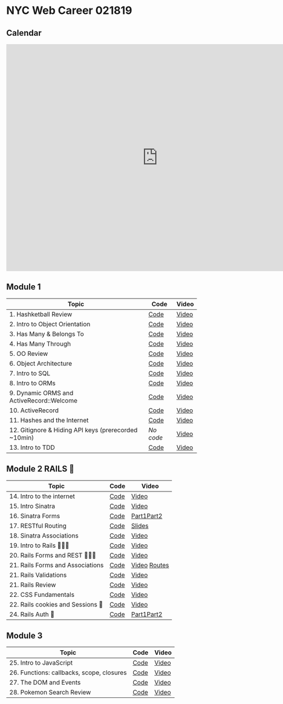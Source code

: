 # NYC Web Career 021819

## Calendar
<iframe src="https://calendar.google.com/calendar/embed?src=flatironschool.com_tbp7g1lf0tfdf3quohkpivj4f4%40group.calendar.google.com&ctz=America%2FNew_York" style="border: 0" width="800" height="600" frameborder="0" scrolling="no"></iframe>

## Module 1
| Topic            | Code                | Video                |
| -----            | ----                | -----                |
| 1. Hashketball Review | [Code](https://github.com/learn-co-students/nyc-web-students-021819/tree/master/01-hashketball-review) | [Video](https://www.youtube.com/watch?v=iyFZxjSX41k&feature=youtu.be) |
| 2. Intro to Object Orientation | [Code](https://github.com/learn-co-students/nyc-web-students-021819/tree/master/02-intro-to-oo) | [Video](https://www.youtube.com/watch?v=ad9bHt4Y-tE&feature=youtu.be) |
| 3. Has Many & Belongs To | [Code](https://github.com/learn-co-students/nyc-web-students-021819/tree/master/03-oo-relations-one-to-many) | [Video](https://www.youtube.com/watch?v=Sf5yMxKWxEg&feature=youtu.be) |
| 4. Has Many Through | [Code](https://github.com/learn-co-students/nyc-web-students-021819/tree/master/04-oo-many-to-many) | [Video](https://www.youtube.com/watch?v=Ts12HKOrSpU&feature=youtu.be) |
| 5. OO Review | [Code](https://github.com/learn-co-students/nyc-web-students-021819/tree/master/05-oo-review) | [Video](https://youtu.be/lnDQveAHJu8) |
| 6. Object Architecture | [Code](https://github.com/learn-co-students/nyc-web-students-021819/tree/master/06-object-architecture) | [Video](https://www.youtube.com/watch?v=Nj9hnjvQU2o&feature=youtu.be) |
| 7. Intro to SQL | [Code](https://github.com/learn-co-students/nyc-web-students-021819/tree/master/07-into-to-sql) | [Video](https://www.youtube.com/watch?v=lT10giPpt48&feature=youtu.be) |
| 8. Intro to ORMs | [Code](https://github.com/learn-co-students/nyc-web-students-021819/tree/master/08-intro-to-orms) | [Video](https://www.youtube.com/watch?v=KpS3O7vF8C0&feature=youtu.be) |
| 9. Dynamic ORMS and ActiveRecord::Welcome | [Code](https://github.com/learn-co-students/nyc-web-students-021819/tree/master/09-dynamic-orms) | [Video](https://www.youtube.com/watch?v=JTTmiLY_t3Y&feature=youtu.be) |
| 10. ActiveRecord | [Code](https://github.com/learn-co-students/nyc-web-students-021819/tree/master/10-activerecord) | [Video](https://www.youtube.com/watch?v=yMDLFvL9jy8&feature=youtu.be)|
| 11. Hashes and the Internet | [Code](https://github.com/learn-co-students/nyc-web-students-021819/tree/master/11-hashes-and-the-internet) | [Video](https://www.youtube.com/watch?v=g_oPVhjn31Q&feature=youtu.be) |
| 12. Gitignore & Hiding API keys (prerecorded ~10min) | _No code_ | [Video](https://www.youtube.com/watch?v=5MEpPVREUjE&feature=youtu.be) |
| 13. Intro to TDD | [Code](https://github.com/learn-co-students/nyc-web-students-021819/tree/master/12-intro-to-tdd) | [Video](https://www.youtube.com/watch?v=vvHNXAwMWRA&feature=youtu.be) |

## Module 2 RAILS 🚂
| Topic            | Code                | Video                |
| -----            | ----                | -----                |
| 14. Intro to the internet | [Code](https://github.com/learn-co-students/nyc-web-students-021819/tree/master/13-intro-to-internet) | [Video](https://youtu.be/02-LWfvdmAg) |
| 15. Intro Sinatra | [Code](https://github.com/learn-co-students/nyc-web-students-021819/tree/master/14-intro-to-sinatra) | [Video](https://youtu.be/jDArr5OKeBw) |
| 16. Sinatra Forms | [Code](https://github.com/learn-co-students/nyc-web-students-021819/tree/master/15-sinatra-forms/fakeholidaytown) | [Part1](https://youtu.be/ULxNPAdL9sg)[Part2](https://youtu.be/GRkws2oyKIs)  |
| 17. RESTful Routing | [Code](https://github.com/learn-co-students/nyc-web-students-021819/tree/master/16-restful-routing/flatsushi) | [Slides](https://docs.google.com/presentation/d/1_elK-0OTxI-zFGUSme5JeN-c4Il30Q023RaVxvexwfg/edit#slide=id.g378a2b8862_0_5)  |
| 18. Sinatra Associations | [Code](https://github.com/learn-co-students/nyc-web-students-021819/tree/master/16-sinatra-associations/spellface) | [Video](https://youtu.be/FFtvUBAAxjU)  |
| 19. Intro to Rails 🚂🚂🚂 | [Code](https://github.com/learn-co-students/nyc-web-students-021819/tree/master/17-intro-to-rails) | [Video](https://youtu.be/svcjsxQZvmU)  |
| 20. Rails Forms and REST 🚂🚂🚂 | [Code](https://github.com/learn-co-students/nyc-web-students-021819/tree/master/18-rails-forms/bullred) | [Video](https://youtu.be/UnlsBmbcq8o)  |
| 21. Rails Forms and Associations | [Code](https://github.com/learn-co-students/nyc-web-students-021819/tree/master/19-rails-associations/mintyfresh) | [Video](https://youtu.be/kWdvKMiyr1o) [Routes](https://youtu.be/9JtuTN5cbYA)  |
| 21. Rails Validations | [Code](https://github.com/learn-co-students/nyc-web-students-021819/tree/master/20-rails-validations/spicysauce) | [Video](https://youtu.be/u0oB9YejT2Y)  |
| 21. Rails Review | [Code](https://github.com/learn-co-students/nyc-web-students-021819/tree/master/21-rails-review/revengers) | [Video](https://youtu.be/rTCueju-Lj4)  
| 22. CSS Fundamentals | [Code](https://github.com/learn-co-students/nyc-web-students-021819/tree/master/22-css-fundamentals) | [Video](https://youtu.be/UK3lB3LCzwE)  
| 22. Rails cookies and Sessions 🍪 | [Code](https://github.com/learn-co-students/nyc-web-students-021819/tree/master/22-rails-sessions-cookies) | [Video](https://youtu.be/gtYJmaWnwtE) 
| 24. Rails Auth 🍪 | [Code](https://github.com/learn-co-students/nyc-web-students-021819/tree/master/24-rails-auth) | [Part1](https://youtu.be/XaGIKqg30vc)[Part2](https://youtu.be/K6P2jbsIDGs) |  

## Module 3 
| Topic            | Code                | Video                |
| -----            | ----                | -----                |
| 25. Intro to JavaScript | [Code](https://github.com/learn-co-students/nyc-web-students-021819/tree/master/25-intro-to-js) | [Video](https://www.youtube.com/watch?v=P849szEeWq0&feature=youtu.be) |
| 26. Functions: callbacks, scope, closures | [Code](https://github.com/learn-co-students/nyc-web-students-021819/tree/master/26-functions--callbacks-scopes-closures) | [Video](https://www.youtube.com/watch?v=X0N460iTvd0&feature=youtu.be) |
| 27. The DOM and Events | [Code](https://github.com/learn-co-students/nyc-web-students-021819/tree/master/27-the-dom-and-events) | [Video](https://www.youtube.com/watch?v=G6EZlN5d4LU&feature=youtu.be) |
| 28. Pokemon Search Review | [Code](https://github.com/learn-co-students/nyc-web-students-021819/tree/master/28-dom-review) | [Video](https://youtu.be/U8_oexAMZOk) |
